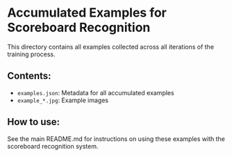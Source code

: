 # Accumulated Examples for Scoreboard Recognition

This directory contains all examples collected across all iterations of the training process.

## Contents:
- `examples.json`: Metadata for all accumulated examples
- `example_*.jpg`: Example images

## How to use:
See the main README.md for instructions on using these examples with the 
scoreboard recognition system.
